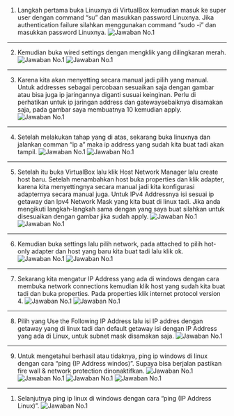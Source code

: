 1. Langkah pertama buka Linuxnya di VirtualBox  kemudian masuk ke super user dengan command “su” dan masukkan password Linuxnya. Jika authentication failure silahkan menggunakan command “sudo -i” dan masukkan password Linuxnya.
![Jawaban No.1](Jawaban1.png)

---

2. Kemudian buka wired settings dengan mengklik yang dilingkaran merah.
![Jawaban No.1](Jawaban1(1).png)
![Jawaban No.1](Jawaban1(2).png)

---

3. Karena kita akan menyetting secara manual jadi pilih yang manual. Untuk addresses sebagai percobaan sesuaikan saja dengan gambar atau bisa juga ip jaringannya diganti susuai keinginan. Perlu di perhatikan untuk ip jaringan address dan gatewaysebaiknya disamakan saja, pada gambar saya membuatnya 10 kemudian apply.
![Jawaban No.1](Jawaban1(3).png)

---

4. Setelah melakukan tahap yang di atas, sekarang buka linuxnya dan jalankan comman “ip a” maka ip address yang sudah kita buat tadi akan tampil.
![Jawaban No.1](Jawaban1(4).png)
![Jawaban No.1](Jawaban1(5).png)

---

5. Setelah itu buka VirtualBox lalu klik Host Network Manager lalu create host baru. Setelah menambahkan host buka properties dan klik adapter, karena kita menyettingnya secara manual jadi kita konfigurasi adapternya secara manual juga. Untuk IPv4 Addressnya isi sesuai ip getaway dan Ipv4 Network Mask yang kita buat di linux tadi. Jika anda mengikuti langkah-langkah sama dengan yang saya buat silahkan untuk disesuaikan dengan gambar jika sudah apply.
![Jawaban No.1](Jawaban1(5).png)
![Jawaban No.1](Jawaban1(6).png)

---

6. Kemudian buka settings lalu pilih network, pada attached to pilih hot-only adapter dan host yang baru kita buat tadi lalu klik ok.
![Jawaban No.1](Jawaban1(7).png)
![Jawaban No.1](Jawaban1(8).png)

---

7. Sekarang kita mengatur IP Address yang ada di windows dengan cara membuka network connections kemudian klik host yang sudah kita buat tadi dan buka properties. Pada properties klik internet protocol version 4.
![Jawaban No.1](Jawaban1(9).png)
![Jawaban No.1](Jawaban1(10).png)

---

8. Pilih yang Use the Following IP Address lalu isi IP addres dengan getaway yang di linux tadi dan default getaway isi dengan IP Address yang ada di Linux, untuk subnet mask disamakan saja.
![Jawaban No.1](Jawaban1(11).png)

---

9.  Untuk mengetahui berhasil atau tidaknya, ping ip windows di linux dengan cara “ping (IP Address windos)”. Supaya bisa berjalan pastikan fire wall & network protection dinonaktifkan.
![Jawaban No.1](Jawaban1(12).png)
![Jawaban No.1](Jawaban1(13).png)
![Jawaban No.1](Jawaban1(14).png)
![Jawaban No.1](Jawaban1(15).png)

---

1.   Selanjutnya ping ip linux di windows dengan cara “ping (IP Address Linux)”.
![Jawaban No.1](Jawaban1(16).png)